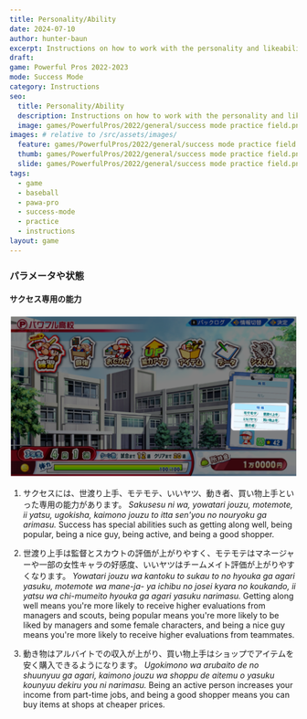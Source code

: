 ```yaml
---
title: Personality/Ability
date: 2024-07-10
author: hunter-baun
excerpt: Instructions on how to work with the personality and likeability system
draft: 
game: Powerful Pros 2022-2023
mode: Success Mode
category: Instructions
seo:
  title: Personality/Ability
  description: Instructions on how to work with the personality and likeability system
  image: games/PowerfulPros/2022/general/success mode practice field.png
images: # relative to /src/assets/images/
  feature: games/PowerfulPros/2022/general/success mode practice field.png
  thumb: games/PowerfulPros/2022/general/success mode practice field.png
  slide: games/PowerfulPros/2022/general/success mode practice field.png
tags:
  - game
  - baseball
  - pawa-pro
  - success-mode
  - practice
  - instructions
layout: game
---
```

### パラメータや状態

#### サクセス専用の能力

![Main screen showing special traits](</assets/images/games/PowerfulPros/2022/Success Mode/Instructions/Success Mode/Parameters and Conditions/Personality-Ability/1.png>)

1. サクセスには、世渡り上手、モテモテ、いいヤツ、動き者、買い物上手といった専用の能力があります。
*Sakusesu ni wa, yowatari jouzu, motemote, ii yatsu, ugokisha, kaimono jouzu to itta sen'you no nouryoku ga arimasu.*
Success has special abilities such as getting along well, being popular, being a nice guy, being active, and being a good shopper.

2. 世渡り上手は監督とスカウトの評価が上がりやすく、モテモテはマネージャーや一部の女性キャラの好感度、いいヤツはチームメイト評価が上がりやすくなります。
*Yowatari jouzu wa kantoku to sukau to no hyouka ga agari yasuku, motemote wa mane-ja- ya ichibu no josei kyara no koukando, ii yatsu wa chi-mumeito hyouka ga agari yasuku narimasu.*
Getting along well means you're more likely to receive higher evaluations from managers and scouts, being popular means you're more likely to be liked by managers and some female characters, and being a nice guy means you're more likely to receive higher evaluations from teammates.

3. 動き物はアルバイトでの収入が上がり、買い物上手はショップでアイテムを安く購入できるようになります。
*Ugokimono wa arubaito de no shuunyuu ga agari, kaimono jouzu wa shoppu de aitemu o yasuku kounyuu dekiru you ni narimasu.*
Being an active person increases your income from part-time jobs, and being a good shopper means you can buy items at shops at cheaper prices.